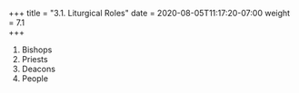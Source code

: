 +++
title = "3.1. Liturgical Roles"
date =  2020-08-05T11:17:20-07:00
weight = 7.1    
+++

1. Bishops
2. Priests
3. Deacons
4. People